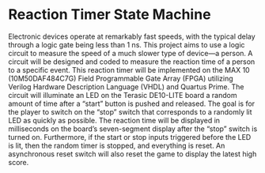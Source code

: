 # Reaction Timer State Machine
Electronic devices operate at remarkably fast speeds, with the typical delay through a logic gate being less than 1 ns. This project aims to use a logic circuit to measure the speed of a much slower type of device—a person. A circuit will be designed and coded to measure the reaction time of a person to a specific event. This reaction timer will be implemented on the MAX 10 (10M50DAF484C7G) Field Programmable Gate Array (FPGA) utilizing Verilog Hardware Description Language (VHDL) and Quartus Prime. The circuit will illuminate an LED on the Terasic DE10-LITE board a random amount of time after a “start” button is pushed and released. The goal is for the player to switch on the “stop” switch that corresponds to a randomly lit LED as quickly as possible. The reaction time will be displayed in milliseconds on the board’s seven-segment display after the “stop” switch is turned on. Furthermore, if the start or stop inputs triggered before the LED is lit, then the random timer is stopped, and everything is reset. An asynchronous reset switch will also reset the game to display the latest high score. 
